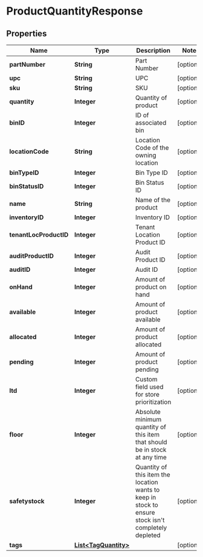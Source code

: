 
# ProductQuantityResponse

## Properties
Name | Type | Description | Notes
------------ | ------------- | ------------- | -------------
**partNumber** | **String** | Part Number |  [optional]
**upc** | **String** | UPC |  [optional]
**sku** | **String** | SKU |  [optional]
**quantity** | **Integer** | Quantity of product |  [optional]
**binID** | **Integer** | ID of associated bin |  [optional]
**locationCode** | **String** | Location Code of the owning location |  [optional]
**binTypeID** | **Integer** | Bin Type ID |  [optional]
**binStatusID** | **Integer** | Bin Status ID |  [optional]
**name** | **String** | Name of the product |  [optional]
**inventoryID** | **Integer** | Inventory ID |  [optional]
**tenantLocProductID** | **Integer** | Tenant Location Product ID |  [optional]
**auditProductID** | **Integer** | Audit Product ID |  [optional]
**auditID** | **Integer** | Audit ID |  [optional]
**onHand** | **Integer** | Amount of product on hand |  [optional]
**available** | **Integer** | Amount of product available |  [optional]
**allocated** | **Integer** | Amount of product allocated |  [optional]
**pending** | **Integer** | Amount of product pending |  [optional]
**ltd** | **Integer** | Custom field used for store prioritization |  [optional]
**floor** | **Integer** | Absolute minimum quantity of this item that should be in stock at any time |  [optional]
**safetystock** | **Integer** | Quantity of this item the location wants to keep in stock to ensure stock isn&#39;t completely depleted |  [optional]
**tags** | [**List&lt;TagQuantity&gt;**](TagQuantity.md) |  |  [optional]



